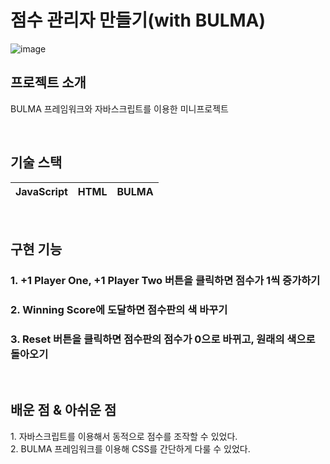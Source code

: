 # 점수 관리자 만들기(with BULMA)

![image](https://github.com/DevelopIsHobby/My-first-web-site/assets/107912101/e20c75ab-bc8d-4cff-8534-f5e5c9f8d291)

## 프로젝트 소개

<p align="justify">
BULMA 프레임워크와 자바스크립트를 이용한 미니프로젝트
</p>

<br>

## 기술 스택

| JavaScript |   HTML   |  BULMA   |
| :--------: | :------: | :-----:  |

<br>

## 구현 기능

### 1. +1 Player One, +1 Player Two 버튼을 클릭하면 점수가 1씩 증가하기

### 2. Winning Score에 도달하면 점수판의 색 바꾸기

### 3. Reset 버튼을 클릭하면 점수판의 점수가 0으로 바뀌고, 원래의 색으로 돌아오기


<br>

## 배운 점 & 아쉬운 점

<p align="justify">
  1. 자바스크립트를 이용해서 동적으로 점수를 조작할 수 있었다.<br>
  2. BULMA 프레임워크를 이용해 CSS를 간단하게 다룰 수 있었다.
</p>

